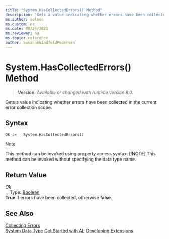 ```yaml
---
title: "System.HasCollectedErrors() Method"
description: "Gets a value indicating whether errors have been collected in the current error collection scope."
ms.author: solsen
ms.custom: na
ms.date: 08/24/2021
ms.reviewer: na
ms.topic: reference
author: SusanneWindfeldPedersen
---
```

[//]: # (START>DO_NOT_EDIT)
[//]: # (IMPORTANT:Do not edit any of the content between here and the END>DO_NOT_EDIT.)
[//]: # (Any modifications should be made in the .xml files in the ModernDev repo.)
# System.HasCollectedErrors() Method
> **Version**: _Available or changed with runtime version 8.0._

Gets a value indicating whether errors have been collected in the current error collection scope.


## Syntax
```AL
Ok :=   System.HasCollectedErrors()
```
> [!NOTE]
> This method can be invoked using property access syntax.
> [!NOTE]
> This method can be invoked without specifying the data type name.


## Return Value
*Ok*  
&emsp;Type: [Boolean](../boolean/boolean-data-type.md)  
**True** if errors have been collected, otherwise **false**.


[//]: # (IMPORTANT: END>DO_NOT_EDIT)
## See Also

[Collecting Errors](../../devenv-error-collection.md)  
[System Data Type](system-data-type.md)
[Get Started with AL](../../devenv-get-started.md)
[Developing Extensions](../../devenv-dev-overview.md)